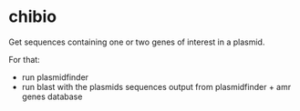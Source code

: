 # chibio
Get sequences containing one or two genes of interest in a plasmid.

For that:
- run plasmidfinder 
- run blast with the plasmids sequences output from plasmidfinder + amr genes database
